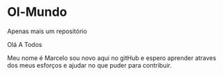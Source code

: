 Ol-Mundo
========

Apenas mais um repositório

Olá A Todos

Meu nome é Marcelo sou novo aqui no gitHub e espero aprender
atraves dos meus esforços e ajudar no que puder para contribuir. 
